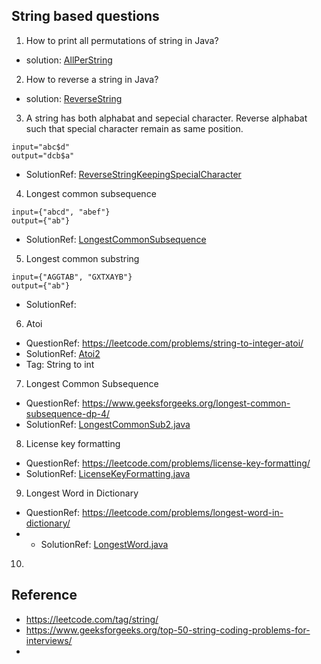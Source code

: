 ## String based questions 

1. How to print all permutations of string in Java?
- solution: [AllPerString](https://github.com/keshav-repo/Data-strucure-algorithms-Java/blob/master/src/main/java/com/learning/str/AllPerString.java)
2. How to reverse a string in Java?
- solution: [ReverseString](https://github.com/keshav-repo/Data-strucure-algorithms-Java/blob/master/src/main/java/com/learning/str/ReverseString.java)
3. A string has both alphabat and sepecial character. Reverse alphabat such that special character remain as same position.
```
input="abc$d"
output="dcb$a"
```
- SolutionRef:  [ReverseStringKeepingSpecialCharacter](https://github.com/keshav-repo/Data-strucure-algorithms-Java/blob/master/src/main/java/com/learning/str/ReverseStringKeepingSpecialCharacter.java)
4.  Longest common subsequence 
```
input={"abcd", "abef"}
output={"ab"}
```
- SolutionRef: [LongestCommonSubsequence](https://github.com/keshav-repo/Data-strucure-algorithms-Java/blob/master/src/main/java/com/learning/str/LongestCommonSubsequence.java)
5. Longest common substring
```
input={"AGGTAB", "GXTXAYB"}
output={"ab"}
```
- SolutionRef:
6. Atoi 
- QuestionRef: https://leetcode.com/problems/string-to-integer-atoi/
- SolutionRef: [Atoi2](https://github.com/keshav-repo/Data-strucure-algorithms-Java/blob/master/src/main/java/com/learning/str/Atoi2.java)
- Tag: String to int
7. Longest Common Subsequence
- QuestionRef: https://www.geeksforgeeks.org/longest-common-subsequence-dp-4/
- SolutionRef: [LongestCommonSub2.java](https://github.com/keshav-repo/Data-strucure-algorithms-Java/blob/master/src/main/java/com/learning/str/LongestCommonSub2.java)
8. License key formatting 
- QuestionRef: https://leetcode.com/problems/license-key-formatting/
- SolutionRef: [LicenseKeyFormatting.java](https://github.com/keshav-repo/Data-strucure-algorithms-Java/blob/master/src/main/java/com/learning/str/LicenseKeyFormatting.java)
9. Longest Word in Dictionary
- QuestionRef: https://leetcode.com/problems/longest-word-in-dictionary/
- - SolutionRef: [LongestWord.java](https://github.com/keshav-repo/Data-strucure-algorithms-Java/blob/master/src/main/java/com/learning/str/LongestWord.java)
10. 


## Reference 
- https://leetcode.com/tag/string/
- https://www.geeksforgeeks.org/top-50-string-coding-problems-for-interviews/
- 